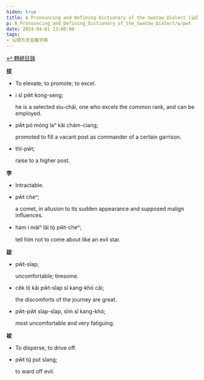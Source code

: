 ```yaml
---
hiden: true
title: A Pronouncing and Defining Dictionary of the Swatow Dialect (汕頭方言音義字典) / pwt
p: A_Pronouncing_and_Defining_Dictionary_of_the_Swatow_Dialect/w/pwt
date: 2024-04-01 23:00:00
tags: 
- 汕頭方言音義字典
---
```


[↩️ 轉總目錄](/A_Pronouncing_and_Defining_Dictionary_of_the_Swatow_Dialect)


**拔**
- To elevate; to promote; to excel.

- i sĭ pŵt kong-seng;

  he is a selected sìu-châi, one who excels the common rank, and can be employed.

- pŵt pó móng îaⁿ kâi chám-cìang;

  promoted to fill a vacant post as commander of a certain garrison.

- thî-pŵt;

  raise to a higher post.

**孛**
- Intractable.

- pŵt cheⁿ;

  a comet, in allusion to its sudden appearance and supposed malign influences.

- hàm i màiⁿ lâi tó̤ pŵt-cheⁿ;

  tell him not to come about like an evil star.

**跋**

- pŵt-sîap;

  uncomfortable; tiresome.

- cêk lō kâi pŵt-sîap sĭ kang-khó căi;

  the discomforts of the journey are great.

- pŵt-pŵt sîap-sîap, sĭm sĭ kang-khó;

  most uncomfortable and very fatiguing.

**袚**
- To disperse, to drive off.

- pŵt tṳ̂ put sîang;

  to ward off evil.